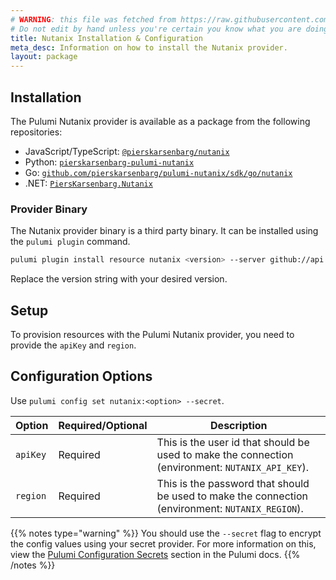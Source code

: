 ```yaml
---
# WARNING: this file was fetched from https://raw.githubusercontent.com/pierskarsenbarg/pulumi-nutanix/v0.7.1/docs/installation-configuration.md
# Do not edit by hand unless you're certain you know what you are doing!
title: Nutanix Installation & Configuration
meta_desc: Information on how to install the Nutanix provider.
layout: package
---
```


## Installation

The Pulumi Nutanix provider is available as a package from the following repositories:

- JavaScript/TypeScript: [`@pierskarsenbarg/nutanix`](https://www.npmjs.com/package/@pierskarsenbarg/nutanix)
- Python: [`pierskarsenbarg-pulumi-nutanix`](https://pypi.org/project/pulumi-nutanix/)
- Go: [`github.com/pierskarsenbarg/pulumi-nutanix/sdk/go/nutanix`](https://pkg.go.dev/github.com/pierskarsenbarg/pulumi-nutanix/sdk)
- .NET: [`PiersKarsenbarg.Nutanix`](https://www.nuget.org/packages/PiersKarsenbarg.Nutanix)

### Provider Binary

The Nutanix provider binary is a third party binary. It can be installed using the `pulumi plugin` command.

```bash
pulumi plugin install resource nutanix <version> --server github://api.github.com/pierskarsenbarg
```

Replace the version string with your desired version.

## Setup

To provision resources with the Pulumi Nutanix provider, you need to provide the `apiKey` and `region`.

## Configuration Options

Use `pulumi config set nutanix:<option> --secret`.

| Option   | Required/Optional | Description                                                                                      |
| -------- | ----------------- | ------------------------------------------------------------------------------------------------ |
| `apiKey` | Required          | This is the user id that should be used to make the connection (environment: `NUTANIX_API_KEY`). |
| `region` | Required          | This is the password that should be used to make the connection (environment: `NUTANIX_REGION`). |

{{% notes type="warning" %}}
You should use the `--secret` flag to encrypt the config values using your secret provider. For more information on this, view the [Pulumi Configuration Secrets](https://www.pulumi.com/docs/intro/concepts/secrets/#secrets) section in the Pulumi docs.
{{% /notes %}}
